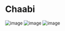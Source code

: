 # Chaabi <br>

![image](https://github.com/sai4132/Chaabi/assets/86120933/d1cc7cd5-f040-44ae-8e41-feb1d54870f5)
![image](https://github.com/sai4132/Chaabi/assets/86120933/25141b88-2edc-4df8-8625-eca0bf26ea23)
![image](https://github.com/sai4132/Chaabi/assets/86120933/22f9c861-1278-48f4-9c4e-b40d98a0cdd1)


